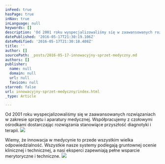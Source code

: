 ```yaml
---
inFeed: true
hasPage: true
inNav: true
inLanguage: null
keywords: []
description: 'Od 2001 roku wyspecjalizowaliśmy się w zaawansowanych rozwiązaniach w zakresie sprzętu i aparatury medycznej. Współpracujemy z czołowymi ośrodkami dostarczając rozwiązania stanowiące przyszłość diagnotyki i terapii. '
datePublished: '2016-05-17T21:30:19.106Z'
dateModified: '2016-05-17T21:30:18.408Z'
title: ''
author: []
sourcePath: _posts/2016-05-17-innowacyjny-sprzet-medyczny.md
authors: []
publisher:
  name: null
  domain: null
  url: null
  favicon: null
starred: false
url: innowacyjny-sprzet-medyczny/index.html
_type: Article

---
```

Od 2001 roku wyspecjalizowaliśmy się w zaawansowanych rozwiązaniach w zakresie sprzętu i aparatury medycznej. Współpracujemy z czołowymi ośrodkami dostarczając rozwiązania stanowiące przyszłość diagnotyki i terapii. ![](https://the-grid-user-content.s3-us-west-2.amazonaws.com/7225a7ef-42c6-44ef-9779-75f503803a64.png)

Wiemy, że innowacja w medycynie to przede wszystkim wielka odpowiedzialność. Wszystkie nasze systemy podlegają gruntownej ocenie klinicznej i technicznej, a nasi eksperci zapewniają pełne wsparcie merytoryczne i techniczne.
![](https://s3-us-west-2.amazonaws.com/the-grid-img/p/ec03faaff5d164913a08c4029643a42155123207.png)